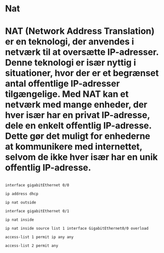 # Nat

# NAT (Network Address Translation) er en teknologi, der anvendes i netværk til at oversætte IP-adresser. Denne teknologi er især nyttig i situationer, hvor der er et begrænset antal offentlige IP-adresser tilgængelige. Med NAT kan et netværk med mange enheder, der hver især har en privat IP-adresse, dele en enkelt offentlig IP-adresse. Dette gør det muligt for enhederne at kommunikere med internettet, selvom de ikke hver især har en unik offentlig IP-adresse.

```.cisco

interface gigabitEthernet 0/0 

ip address dhcp

ip nat outside

interface gigabitEthernet 0/1

ip nat inside

ip nat inside source list 1 interface GigabitEthernet0/0 overload

access-list 1 permit ip any any

access-list 2 permit any

```
